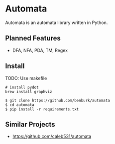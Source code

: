 # Automata
Automata is an automata library written in Python.

## Planned Features
- DFA, NFA, PDA, TM, Regex


## Install
TODO: Use makefile
```
# install pydot
brew install graphviz

$ git clone https://github.com/benburk/automata
$ cd automata
$ pip install -r requirements.txt
```

## Similar Projects
- https://github.com/caleb531/automata